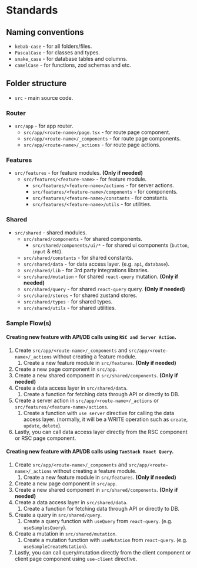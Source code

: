 # Standards

## Naming conventions

- `kebab-case` - for all folders/files.
- `PascalCase` - for classes and types.
- `snake_case` - for database tables and columns.
- `camelCase` - for functions, zod schemas and etc.

## Folder structure

- `src` - main source code.

### Router

- `src/app` - for app router.
  - `src/app/<route-name>/page.tsx` - for route page component.
  - `src/app/<route-name>/_components` - for route page components.
  - `src/app/<route-name>/_actions` - for route page actions.

### Features

- `src/features` - for feature modules. **(Only if needed)**
  - `src/features/<feature-name>` - for feature module.
    - `src/features/<feature-name>/actions` - for server actions.
    - `src/features/<feature-name>/components` - for components.
    - `src/features/<feature-name>/constants` - for constants.
    - `src/features/<feature-name>/utils` - for utilities.

### Shared

- `src/shared` - shared modules.
  - `src/shared/components` - for shared components.
    - `src/shared/components/ui/*` - for shared ui components (`button`, `input` & etc).
  - `src/shared/constants` - for shared constants.
  - `src/shared/data` - for data access layer. (e.g. `api`, `database`).
  - `src/shared/lib` - for 3rd party integrations libraries.
  - `src/shared/mutation` - for shared `react-query` mutation. **(Only if needed)**
  - `src/shared/query` - for shared `react-query` query. **(Only if needed)**
  - `src/shared/stores` - for shared zustand stores.
  - `src/shared/types` - for shared types.
  - `src/shared/utils` - for shared utilities.

### Sample Flow(s)

#### Creating new feature with API/DB calls using `RSC and Server Action`.
   1. Create `src/app/<route-name>/_components` and `src/app/<route-name>/_actions` without creating a feature module.
      1. Create a new feature module in `src/features`. **(Only if needed)**
   2. Create a new page component in `src/app`.
   3. Create a new shared component in `src/shared/components`. **(Only if needed)**
   4. Create a data access layer in `src/shared/data`. 
      1. Create a function for fetching data through API or directly to DB.
   5. Create a server action in `src/app/<route-name>/_actions` or `src/features/<feature-name>/actions`.
      1. Create a function with `use server` directive for calling the data access layer. (normally, it will be a WRITE operation such as `create`, `update`, `delete`).
   6. Lastly, you can call data access layer directly from the RSC component or RSC page component.

#### Creating new feature with API/DB calls using `TanStack React Query`.
   1. Create `src/app/<route-name>/_components` and `src/app/<route-name>/_actions` without creating a feature module.
      1. Create a new feature module in `src/features`. **(Only if needed)**
   2. Create a new page component in `src/app`.
   3. Create a new shared component in `src/shared/components`. **(Only if needed)**
   4. Create a data access layer in `src/shared/data`. 
      1. Create a function for fetching data through API or directly to DB.
   5. Create a query in `src/shared/query`.
      1. Create a query function with `useQuery` from `react-query`. (e.g. `useSamplesQuery`).
   6. Create a mutation in `src/shared/mutation`.
      1. Create a mutation function with `useMutation` from `react-query`. (e.g. `useSampleCreateMutation`).
   7. Lastly, you can call query/mutation directly from the client component or client page component using `use-client` directive.
